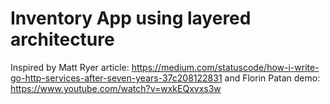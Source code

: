 # Inventory App using layered architecture

Inspired by Matt Ryer article:
https://medium.com/statuscode/how-i-write-go-http-services-after-seven-years-37c208122831
and Florin Patan demo:
https://www.youtube.com/watch?v=wxkEQxvxs3w